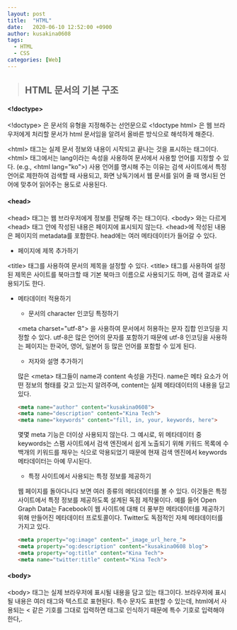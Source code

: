 ```yaml
---
layout: post
title:  "HTML"
date:   2020-06-10 12:52:00 +0900
author: kusakina0608
tags:
  - HTML
  - CSS
categories: [Web]
---
```




> ## HTML 문서의 기본 구조

#### \<!doctype>

\<!doctype> 은 문서의 유형을 지정해주는 선언문으로 \<!doctype html> 은 웹 브라우저에게 처리할 문서가 html 문서임을 알려서 올바른 방식으로 해석하게 해준다.

\<html> 태그는 실제 문서 정보와 내용이 시작되고 끝나는 것을 표시하는 태그이다. \<html> 태그에서는 lang이라는 속성을 사용하여 문서에서 사용할 언어를 지정할 수 있다. (e.g., \<html lang="ko">) 사용 언어를 명시해 주는 이유는 검색 사이트에서 특정 언어로 제한하여 검색할 때 사용되고, 화면 낭독기에서 웹 문서를 읽어 줄 때 명시된 언어에 맞추어 읽어주는 용도로 사용된다.



#### \<head>

\<head> 태그는 웹 브라우저에게 정보를 전달해 주는 태그이다. \<body> 와는 다르게 \<head> 태그 안에 작성된 내용은 페이지에 표시되지 않는다. \<head>에 작성된 내용은 페이지의 metadata를 포함한다. head에는 여러 메타데이터가 들어갈 수 있다.

* 페이지에 제목 추가하기

\<title> 태그를 사용하여 문서의 제목을 설정할 수 있다. \<title> 태그를 사용하여 설정된 제목은 사이트를 북마크할 때 기본 북마크 이름으로 사용되기도 하며, 검색 결과로 사용되기도 한다.

* 메타데이터 적용하기

  * 문서의 character 인코딩 특정하기

  \<meta charset="utf-8"> 을 사용하여 문서에서 허용하는 문자 집합 인코딩을 지정할 수 있다. utf-8은 많은 언어의 문자를 포함하기 때문에 utf-8 인코딩을 사용하는 페이지는 한국어, 영어, 일본어 등 많은 언어를 포함할 수 있게 된다.

  * 저자와 설명 추가하기

  많은 \<meta> 태그들이 name과 content 속성을 가진다. name은 메타 요소가 어떤 정보의 형태를 갖고 있는지 알려주며, content는 실제 메타데이터의 내용을 담고 있다.

  ``` html
  <meta name="author" content="kusakina0608">
  <meta name="description" content="Kina Tech">
  <meta name="keywords" content="fill, in, your, keywords, here">
  ```

  몇몇 meta 기능은 더이상 사용되지 않는다. 그 예시로, 위 메타데이터 중 keywords는 스팸 사이트에서 검색 엔진에서 쉽게 노출되기 위해 키워드 목록에 수백개의 키워드를 채우는 식으로 악용되었기 때문에 현재 검색 엔진에서 keywords 메타데이터는 아예 무시된다.

  * 특정 사이트에서 사용되는 특정 정보를 제공하기

  웹 페이지를 돌아다니다 보면 여러 종류의 메타데이터를 볼 수 있다. 이것들은 특정 사이트에서 특정 정보를 제공하도록 설계된 독점 제작물이다. 예를 들어 Open Graph Data는 Facebook이 웹 사이트에 대해 더 풍부한 메타데이터를 제공하기 위해 만들어진 메타데이터 프로토콜이다. Twitter도 독점적인 자체 메타데이터를 가지고 있다. 

  ```html
  <meta property="og:image" content="_image_url_here_">
  <meta property="og:description" content="kusakina0608 blog">
  <meta property="og:title" content="Kina Tech">
  <meta name="twitter:title" content="Kina Tech">
  ```



#### \<body>

\<body> 태그는 실제 브라우저에 표시될 내용을 담고 있는 태그이다. 브라우저에 표시될 내용은 여러 태그와 텍스트로 표현된다. 특수 문자도 표현할 수 있는데, html에서 사용되는 \< 같은 기호를 그대로 입력하면 태그로 인식하기 때문에 특수 기호로 입력해야 한다,.